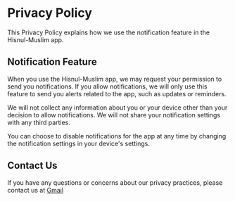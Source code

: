 # Privacy Policy
This Privacy Policy explains how we use the notification feature in the Hisnul-Muslim app.

## Notification Feature
When you use the Hisnul-Muslim app, we may request your permission to send you notifications. If you allow notifications, we will only use this feature to send you alerts related to the app, such as updates or reminders.

We will not collect any information about you or your device other than your decision to allow notifications. We will not share your notification settings with any third parties.

You can choose to disable notifications for the app at any time by changing the notification settings in your device's settings.

## Contact Us
If you have any questions or concerns about our privacy practices, please contact us at [Gmail](cabdirizaaqyare12@gmail.com)
